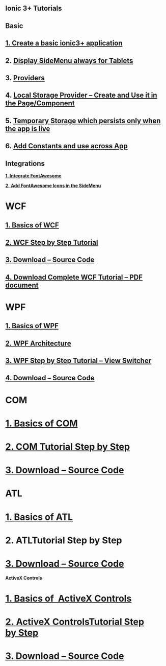 ## Ionic 3+ Tutorials

## Basic

## [1. Create a basic ionic3+ application](http://nagvbt.wordpress.com/2018/02/how-to-create-basic-ionic3-mobile.html)

## 2. [Display SideMenu always for Tablets](http://nagvbt.wordpress.com/2018/07/how-to-display-menu-always-for-tablets.html)

## 3. [Providers](http://nagvbt.wordpress.com/2018/06/how-to-add-providers-in-ionic3.html)

## 4. [Local Storage Provider – Create and Use it in the Page/Component](http://nagvbt.wordpress.com/2018/06/how-to-create-and-use-local.html)

## 5. [Temporary Storage which persists only when the app is live](http://nagvbt.wordpress.com/2018/06/temporary-storage-which-persists-only.html)

## 6. [Add Constants and use across App](http://nagvbt.wordpress.com/2018/07/how-to-add-constants-and-use-across.html)

## Integrations

**[1. Integrate FontAwesome](http://nagvbt.wordpress.com/2018/04/how-to-add-fontawesome-to-ionic3-apps.html)**

[**2.** **Add FontAwesome Icons in the SideMenu**](http://nagvbt.wordpress.com/2018/05/how-to-add-fontawesome-icons-in.html) 

# WCF

## [1. Basics of WCF](http://nagvbt.wordpress.com/2011/08/30/basics-of-wcf/)

## [2. WCF Step by Step Tutorial](http://nagvbt.wordpress.com/articles/wcf-tutorials/)

## [3. Download – Source Code](https://skydrive.live.com/embedicon.aspx/WP-Articles-code/WcfMathServLib.rar?cid=a4632b15b9474d67&sc=documents)

## [4. Download Complete WCF Tutorial – PDF document](https://skydrive.live.com/embedicon.aspx/WP-Articles-code/nagvbtWCF.pdf?cid=a4632b15b9474d67&sc=documents)

# WPF

## [1. Basics of WPF](http://nagvbt.wordpress.com/2012/07/01/wpf-basics/)

## [2. WPF Architecture](http://nagvbt.wordpress.com/2012/07/01/wpf-architecture/)

## [3. WPF Step by Step Tutorial – View Switcher](http://nagvbt.wordpress.com/articles/wpf-viewswitcher/)

## [4. Download – Source Code](http://cid-a4632b15b9474d67.office.live.com/self.aspx/WP-Articles-code/SwitchingViews.rar)

# COM

# [1. Basics of COM](http://nagvbt.wordpress.com/articles/com/com_basics/)

# [2. COM Tutorial Step by Step](http://nagvbt.wordpress.com/articles/com/comtutorial/)

# [3. Download – Source Code](https://skydrive.live.com/embedicon.aspx/WP-Articles-code/comMathServLib.zip?cid=a4632b15b9474d67&otos;sc=documents)

# ATL

# [1. Basics of ATL](http://nagvbt.wordpress.com/articles/atl/basics-of-atl/)

# 2. ATLTutorial Step by Step

# [3. Download – Source Code](https://skydrive.live.com/embed?cid=A4632B15B9474D67&resid=A4632B15B9474D67%21472&authkey=AKYEKUUgYgy3GJk)

**ActiveX Controls**

# [1. Basics of  ActiveX Controls](http://nagvbt.wordpress.com/2012/07/08/basics-of-activex-controls/)

# [2. **ActiveX Controls**Tutorial Step by Step](http://nagvbt.wordpress.com/2012/04/01/step-by-step-tutorial-to-create-mfc-activex-control-which-can-be-used-in-html-pages/)

# [3. Download – Source Code](https://skydrive.live.com/embed?cid=A4632B15B9474D67&resid=A4632B15B9474D67%21455&authkey=AFLwfeNAY1B24hg)
